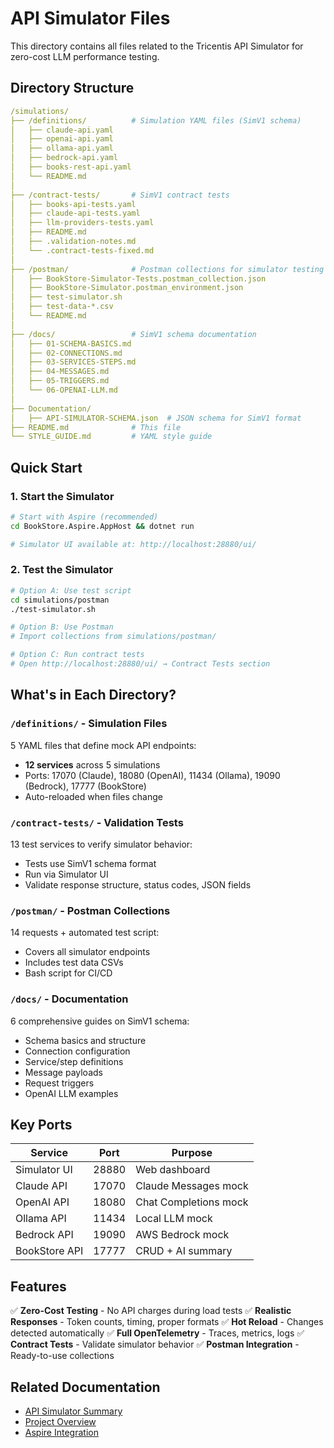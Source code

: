 # API Simulator Files

This directory contains all files related to the Tricentis API Simulator for zero-cost LLM performance testing.

## Directory Structure

```yaml
/simulations/
├── /definitions/          # Simulation YAML files (SimV1 schema)
│   ├── claude-api.yaml
│   ├── openai-api.yaml
│   ├── ollama-api.yaml
│   ├── bedrock-api.yaml
│   ├── books-rest-api.yaml
│   └── README.md
│
├── /contract-tests/       # SimV1 contract tests
│   ├── books-api-tests.yaml
│   ├── claude-api-tests.yaml
│   ├── llm-providers-tests.yaml
│   ├── README.md
│   ├── .validation-notes.md
│   └── .contract-tests-fixed.md
│
├── /postman/              # Postman collections for simulator testing
│   ├── BookStore-Simulator-Tests.postman_collection.json
│   ├── BookStore-Simulator.postman_environment.json
│   ├── test-simulator.sh
│   ├── test-data-*.csv
│   └── README.md
│
├── /docs/                 # SimV1 schema documentation
│   ├── 01-SCHEMA-BASICS.md
│   ├── 02-CONNECTIONS.md
│   ├── 03-SERVICES-STEPS.md
│   ├── 04-MESSAGES.md
│   ├── 05-TRIGGERS.md
│   └── 06-OPENAI-LLM.md
│
├── Documentation/
│   ├── API-SIMULATOR-SCHEMA.json  # JSON schema for SimV1 format
├── README.md              # This file
└── STYLE_GUIDE.md         # YAML style guide
```

## Quick Start

### 1. Start the Simulator

```bash
# Start with Aspire (recommended)
cd BookStore.Aspire.AppHost && dotnet run

# Simulator UI available at: http://localhost:28880/ui/
```

### 2. Test the Simulator

```bash
# Option A: Use test script
cd simulations/postman
./test-simulator.sh

# Option B: Use Postman
# Import collections from simulations/postman/

# Option C: Run contract tests
# Open http://localhost:28880/ui/ → Contract Tests section
```

## What's in Each Directory?

### `/definitions/` - Simulation Files

5 YAML files that define mock API endpoints:

- **12 services** across 5 simulations
- Ports: 17070 (Claude), 18080 (OpenAI), 11434 (Ollama), 19090 (Bedrock), 17777 (BookStore)
- Auto-reloaded when files change

### `/contract-tests/` - Validation Tests

13 test services to verify simulator behavior:

- Tests use SimV1 schema format
- Run via Simulator UI
- Validate response structure, status codes, JSON fields

### `/postman/` - Postman Collections

14 requests + automated test script:

- Covers all simulator endpoints
- Includes test data CSVs
- Bash script for CI/CD

### `/docs/` - Documentation

6 comprehensive guides on SimV1 schema:

- Schema basics and structure
- Connection configuration
- Service/step definitions
- Message payloads
- Request triggers
- OpenAI LLM examples

## Key Ports

| Service       | Port  | Purpose               |
| ------------- | ----- | --------------------- |
| Simulator UI  | 28880 | Web dashboard         |
| Claude API    | 17070 | Claude Messages mock  |
| OpenAI API    | 18080 | Chat Completions mock |
| Ollama API    | 11434 | Local LLM mock        |
| Bedrock API   | 19090 | AWS Bedrock mock      |
| BookStore API | 17777 | CRUD + AI summary     |

## Features

✅ **Zero-Cost Testing** - No API charges during load tests
✅ **Realistic Responses** - Token counts, timing, proper formats
✅ **Hot Reload** - Changes detected automatically
✅ **Full OpenTelemetry** - Traces, metrics, logs
✅ **Contract Tests** - Validate simulator behavior
✅ **Postman Integration** - Ready-to-use collections

## Related Documentation

- [API Simulator Summary](../API-SIMULATOR-SUMMARY.md)
- [Project Overview](../CLAUDE.md)
- [Aspire Integration](../BookStore.Aspire.AppHost/Extensions/ApiSimulatorExtensions.cs)
